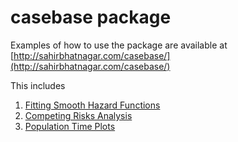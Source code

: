 # casebase package

Examples of how to use the package are available at [http://sahirbhatnagar.com/casebase/](http://sahirbhatnagar.com/casebase/)

This includes

1. [Fitting Smooth Hazard Functions](http://sahirbhatnagar.com/casebase/smoothhazard/)
2. [Competing Risks Analysis](http://sahirbhatnagar.com/casebase/competingRisk/)
3. [Population Time Plots](http://sahirbhatnagar.com/casebase/popTime/)


